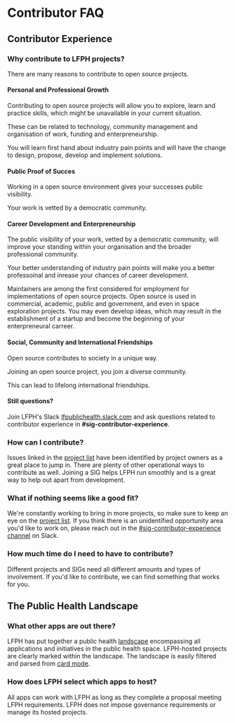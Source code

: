 # Contributor FAQ
## Contributor Experience
### Why contribute to LFPH projects?
There are many reasons to contribute to open source projects.

#### Personal and Professional Growth
Contributing to open source projects will allow you to explore, learn and practice skills, which might be unavailable in your current situation.

These can be related to technology, community management and organisation of work, funding and enterpreneurship.

You will learn first hand about industry pain points and will have the change to design, propose, develop and implement solutions.

#### Public Proof of Succes
Working in a open source environment gives your successes public visibility.

Your work is vetted by a democratic community.

#### Career Development and Enterpreneurship
The public visibility of your work, vetted by a democratic community, will improve your standing within your organisation and the broader professional community.

Your better understanding of industry pain points will make you a better professoinal and inrease your chances of career development.

Maintainers are among the first considered for employment for implementations of open source projects. Open source is used in commercial, academic, public and government, and even in space exploration projects. You may even develop ideas, which may result in the establishment of a startup and become the beginning of your enterpreneural carreer.

#### Social, Community and International Friendships
Open source contributes to society in a unique way.

Joining an open source project, you join a diverse community.

This can lead to lifelong international friendships.

#### Still questions?

Join LFPH's Slack [lfpublichealth.slack.com](http://lfpublichealth.slack.com) and ask questions related to contributor experience in **#sig-contributor-experience**.

### How can I contribute?
Issues linked in the [project list](https://github.com/lfph/sig-contributor-experience/blob/master/README.md/#help-out-on-lfph-hosted-projects) have been identified by project owners as a great place to jump in. There are plenty of other operational ways to contribute as well. Joining a SIG helps LFPH run smoothly and is a great way to help out apart from development.

### What if nothing seems like a good fit?
We're constantly working to bring in more projects, so make sure to keep an eye on the [project list](https://github.com/lfph/sig-contributor-experience/blob/master/README.md/#help-out-on-lfph-hosted-projects). If you think there is an unidentified opportunity area you'd like to work on, please reach out in the [#sig-contributor-experience channel](https://lfpublichealth.slack.com/messages/sig-contributor-experience) on Slack.

### How much time do I need to have to contribute?
Different projects and SIGs need all different amounts and types of involvement. If you'd like to contribute, we can find something that works for you.

## The Public Health Landscape
### What other apps are out there?
LFPH has put together a public health [landscape](https://landscape.lfph.io/) encompassing all applications and initiatives in the public health space. LFPH-hosted projects are clearly marked within the landscape. The landscape is easily filtered and parsed from [card mode](https://landscape.lfph.io/format=card-mode).

### How does LFPH select which apps to host?
All apps can work with LFPH as long as they complete a proposal meeting LFPH requirements. LFPH does not impose governance requirements or manage its hosted projects.
